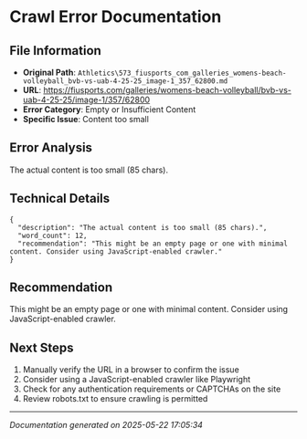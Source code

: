 # Crawl Error Documentation

## File Information
- **Original Path**: `Athletics\573_fiusports_com_galleries_womens-beach-volleyball_bvb-vs-uab-4-25-25_image-1_357_62800.md`
- **URL**: https://fiusports.com/galleries/womens-beach-volleyball/bvb-vs-uab-4-25-25/image-1/357/62800
- **Error Category**: Empty or Insufficient Content
- **Specific Issue**: Content too small

## Error Analysis
The actual content is too small (85 chars).

## Technical Details
```
{
  "description": "The actual content is too small (85 chars).",
  "word_count": 12,
  "recommendation": "This might be an empty page or one with minimal content. Consider using JavaScript-enabled crawler."
}
```

## Recommendation
This might be an empty page or one with minimal content. Consider using JavaScript-enabled crawler.

## Next Steps
1. Manually verify the URL in a browser to confirm the issue
2. Consider using a JavaScript-enabled crawler like Playwright
3. Check for any authentication requirements or CAPTCHAs on the site
4. Review robots.txt to ensure crawling is permitted

---
*Documentation generated on 2025-05-22 17:05:34*
